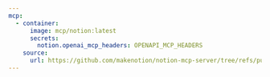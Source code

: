 ```yaml
---
mcp:
  - container:
      image: mcp/notion:latest
      secrets:
        notion.openai_mcp_headers: OPENAPI_MCP_HEADERS
    source:
      url: https://github.com/makenotion/notion-mcp-server/tree/refs/pull/16/merge
---
```

